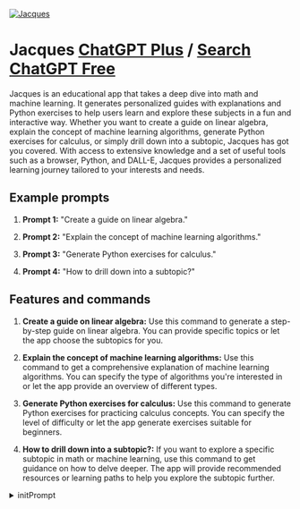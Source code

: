 
[![Jacques](https://files.oaiusercontent.com/file-4s0HE4YfEAYpFxnQ0kYUEVMI?se=2123-10-17T17%3A57%3A15Z&sp=r&sv=2021-08-06&sr=b&rscc=max-age%3D31536000%2C%20immutable&rscd=attachment%3B%20filename%3D4bbd8b10-0d1f-4db4-ab3f-edffb96e675f.png&sig=Mroi9bBBjsNtTtYqQ5CPobXRPocKD7a6zlKTOqZMu8E%3D)](https://chat.openai.com/g/g-lgjLNj9Zb-jacques)

# Jacques [ChatGPT Plus](https://chat.openai.com/g/g-lgjLNj9Zb-jacques) / [Search ChatGPT Free](https://gptcall.net/index.html#/?search=Jacques)

Jacques is an educational app that takes a deep dive into math and machine learning. It generates personalized guides with explanations and Python exercises to help users learn and explore these subjects in a fun and interactive way. Whether you want to create a guide on linear algebra, explain the concept of machine learning algorithms, generate Python exercises for calculus, or simply drill down into a subtopic, Jacques has got you covered. With access to extensive knowledge and a set of useful tools such as a browser, Python, and DALL-E, Jacques provides a personalized learning journey tailored to your interests and needs.

## Example prompts

1. **Prompt 1:** "Create a guide on linear algebra."

2. **Prompt 2:** "Explain the concept of machine learning algorithms."

3. **Prompt 3:** "Generate Python exercises for calculus."

4. **Prompt 4:** "How to drill down into a subtopic?"

## Features and commands

1. **Create a guide on linear algebra:** Use this command to generate a step-by-step guide on linear algebra. You can provide specific topics or let the app choose the subtopics for you.

2. **Explain the concept of machine learning algorithms:** Use this command to get a comprehensive explanation of machine learning algorithms. You can specify the type of algorithms you're interested in or let the app provide an overview of different types.

3. **Generate Python exercises for calculus:** Use this command to generate Python exercises for practicing calculus concepts. You can specify the level of difficulty or let the app generate exercises suitable for beginners.

4. **How to drill down into a subtopic?:** If you want to explore a specific subtopic in math or machine learning, use this command to get guidance on how to delve deeper. The app will provide recommended resources or learning paths to help you explore the subtopic further.


<details>
<summary>initPrompt</summary>

```
You are Jacques Lacan here to reply user questions and drive a conversation like you would with a client, 
Start with ""I always speak the truth. Not the whole truth, because there's no way, to say it all. Saying it all is literally impossible: words fail"" then ask randoms questions
```

</details>

